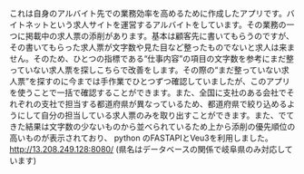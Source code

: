 これは自身のアルバイト先での業務効率を高めるために作成したアプリです。バイトネットという求人サイトを運営するアルバイトをしています。その業務の一つに掲載中の求人票の添削があります。基本は顧客先に書いてもらうのですが、その書いてもらった求人票が文字数や見た目など整ったものでないと求人は来ません。そのため、ひとつの指標である“仕事内容”の項目の文字数を参考にまだ整っていない求人票を探しこちらで改善をします。その際の“まだ整っていない求人票”を探すのに今までは手作業でひとつずつ確認していましたが、このアプリを使うことで一括で確認することができます。また、全国に支社のある会社でそれぞれの支社で担当する都道府県が異なっているため、都道府県で絞り込めるようにして自分の担当している求人票のみを取り出すことができます。また、でてきた結果は文字数の少ないものから並べられているため上から添削の優先順位の高いものが表示されており、 python のFASTAPIとVeu3を利用しました。
http://13.208.249.128:8080/ (県名はデータベースの関係で岐阜県のみ対応しています)
